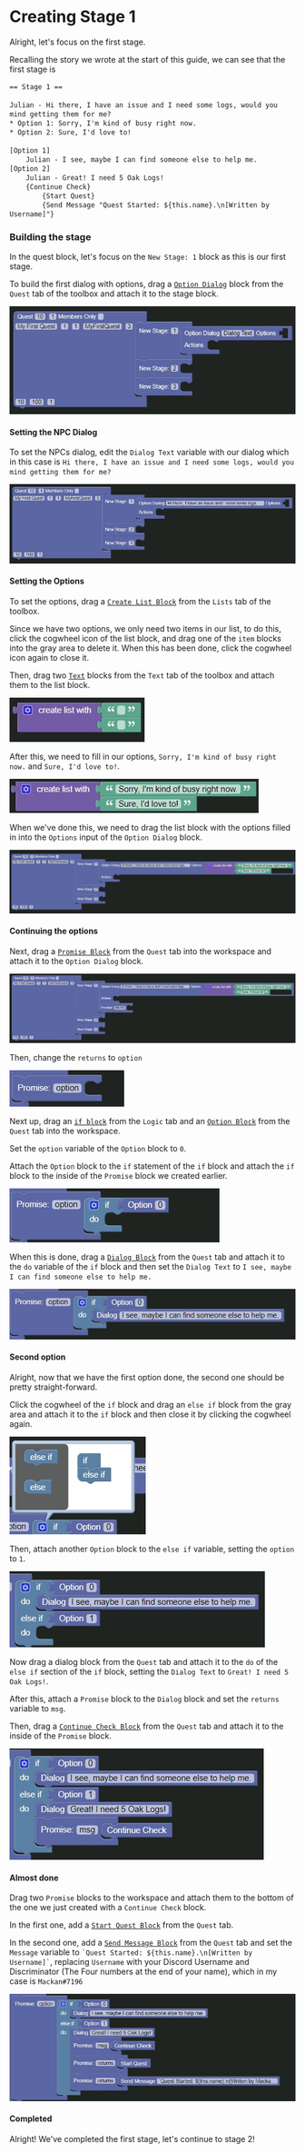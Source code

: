 # Creating Stage 1

Alright, let's focus on the first stage.

Recalling the story we wrote at the start of this guide, we can see that the first stage is
```
== Stage 1 ==

Julian - Hi there, I have an issue and I need some logs, would you mind getting them for me?
* Option 1: Sorry, I'm kind of busy right now.
* Option 2: Sure, I'd love to!

[Option 1]
	Julian - I see, maybe I can find someone else to help me.
[Option 2]
	Julian - Great! I need 5 Oak Logs!
	{Continue Check}
    	{Start Quest}
        {Send Message "Quest Started: ${this.name}.\n[Written by Username]"}
```

### Building the stage

In the quest block, let's focus on the `New Stage: 1` block as this is our first stage.

To build the first dialog with options, drag a [`Option Dialog`](../../blocks/quest/optiondialog.md) block from the `Quest` tab of the toolbox and attach it to the stage block.

![Stage 1 Options Empty](./images/stage-1-option-empty.jpg)

#### Setting the NPC Dialog
To set the NPCs dialog, edit the `Dialog Text` variable with our dialog which in this case is `Hi there, I have an issue and I need some logs, would you mind getting them for me?`

![Stage 1 Options Dialog Filled](./images/stage-1-option-dialog-filled.jpg)

#### Setting the Options
To set the options, drag a [`Create List Block`](../../blocks/list/create_list.md) from the `Lists` tab of the toolbox.

Since we have two options, we only need two items in our list, to do this, click the cogwheel icon of the list block, and drag one of the `item` blocks into the gray area to delete it. When  this has been done, click the cogwheel icon again to close it.

Then, drag two [`Text`](../../blocks/text/text.md) blocks from the `Text` tab of the toolbox and attach them to the list block.

![List block text empty](./images/list-block-text-empty.jpg)

After this, we need to fill in our options, `Sorry, I'm kind of busy right now.` and `Sure, I'd love to!`.

![List block with text](./images/list-block-with-text.jpg)

When we've done this, we need to drag the list block with the options filled in into the `Options` input of the `Option Dialog` block.

![Option dialog filled in](./images/option-dialog-filled-in.jpg)


#### Continuing the options

Next, drag a [`Promise Block`](../../blocks/quest/promise.md) from the `Quest` tab into the workspace and attach it to the `Option Dialog` block.

![Stage 1 outline](./images/quest-block-with-promise.jpg)

Then, change the `returns` to `option`

![Returns Option](./images/promise-option.jpg)

Next up, drag an [`if block`](../../blocks/logic/if.md) from the `Logic` tab and an [`Option Block`](../../blocks/quest/option.md) from the `Quest` tab into the workspace.

Set the `option` variable of the `Option` block to `0`.

Attach the `Option` block to the `if` statement of the `if` block and attach the `if` block to the inside of the `Promise` block we created earlier.

![Promise with if block](./images/promise-option-0.jpg)

When this is done, drag a [`Dialog Block`](../../blocks/quest/dialog.md) from the `Quest` tab and attach it to the `do` variable of the `if` block and then set the `Dialog Text` to `I see, maybe I can find someone else to help me.`

![Promise with Dialog](./images/promise-with-dialog-0.jpg)

#### Second option

Alright, now that we have the first option done, the second one should be pretty straight-forward.

Click the cogwheel of the `if` block and drag an `else if` block from the gray area and attach it to the `if` block and then close it by clicking the cogwheel again.

![Else if configuration](./images/else-if.jpg)

Then, attach another `Option` block to the `else if` variable, setting the `option` to `1`.

![Else if with Option](./images/else-if-option.jpg)

Now drag a dialog block from the `Quest` tab and attach it to the `do` of the `else if` section of the `if` block, setting the `Dialog Text` to `Great! I need 5 Oak Logs!`.

After this, attach a `Promise` block to the `Dialog` block and set the `returns` variable to `msg`.

Then, drag a [`Continue Check Block`](../../blocks/quest/continuecheck.md) from the `Quest` tab and attach it to the inside of the `Promise` block.

![Dialog with a proimise and a continue check block](./images/promise-continue-check.jpg)

#### Almost done

Drag two `Promise` blocks to the workspace and attach them to the bottom of the one we just created with a `Continue Check` block.

In the first one, add a [`Start Quest Block`](../../blocks/quest/start_quest.md) from the `Quest` tab.

In the second one, add a [`Send Message Block`](../../blocks/quest/send_message.md) from the `Quest` tab and set the `Message` variable to `` `Quest Started: ${this.name}.\n[Written by Username]` ``, replacing `Username` with your Discord Username and Discriminator (The Four numbers at the end of your name), which in my case is `Mackan#7196`

![Completed First Stage](./images/stage-1-complete.jpg)

#### Completed

Alright! We've completed the first stage, let's continue to stage 2!